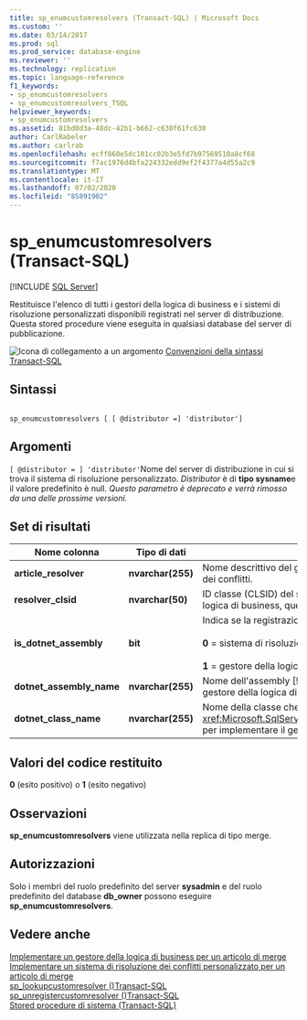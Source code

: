 ```yaml
---
title: sp_enumcustomresolvers (Transact-SQL) | Microsoft Docs
ms.custom: ''
ms.date: 03/14/2017
ms.prod: sql
ms.prod_service: database-engine
ms.reviewer: ''
ms.technology: replication
ms.topic: language-reference
f1_keywords:
- sp_enumcustomresolvers
- sp_enumcustomresolvers_TSQL
helpviewer_keywords:
- sp_enumcustomresolvers
ms.assetid: 81bd0d3a-48dc-42b1-b662-c630f61fc630
author: CarlRabeler
ms.author: carlrab
ms.openlocfilehash: ecff860e5dc101cc02b3e5fd7b97569510a8cf68
ms.sourcegitcommit: f7ac1976d4bfa224332edd9ef2f4377a4d55a2c9
ms.translationtype: MT
ms.contentlocale: it-IT
ms.lasthandoff: 07/02/2020
ms.locfileid: "85891902"
---
```

# <a name="sp_enumcustomresolvers-transact-sql"></a>sp_enumcustomresolvers (Transact-SQL)
[!INCLUDE [SQL Server](../../includes/applies-to-version/sqlserver.md)]

  Restituisce l'elenco di tutti i gestori della logica di business e i sistemi di risoluzione personalizzati disponibili registrati nel server di distribuzione. Questa stored procedure viene eseguita in qualsiasi database del server di pubblicazione.  
  
 ![Icona di collegamento a un argomento](../../database-engine/configure-windows/media/topic-link.gif "Icona di collegamento a un argomento") [Convenzioni della sintassi Transact-SQL](../../t-sql/language-elements/transact-sql-syntax-conventions-transact-sql.md)  
  
## <a name="syntax"></a>Sintassi  
  
```  
  
sp_enumcustomresolvers [ [ @distributor =] 'distributor']  
```  
  
## <a name="arguments"></a>Argomenti  
`[ @distributor = ] 'distributor'`Nome del server di distribuzione in cui si trova il sistema di risoluzione personalizzato. *Distributor* è di **tipo sysname**e il valore predefinito è null. *Questo parametro è deprecato e verrà rimosso da una delle prossime versioni.*  
  
## <a name="result-sets"></a>Set di risultati  
  
|Nome colonna|Tipo di dati|Descrizione|  
|-----------------|---------------|-----------------|  
|**article_resolver**|**nvarchar(255)**|Nome descrittivo del gestore della logica di business o del sistema di risoluzione dei conflitti.|  
|**resolver_clsid**|**nvarchar(50)**|ID classe (CLSID) del sistema di risoluzione basato su COM. Per un gestore della logica di business, questa colonna restituisce un valore di CLSID pari a zero.|  
|**is_dotnet_assembly**|**bit**|Indica se la registrazione viene eseguita per un gestore della logica di business.<br /><br /> **0** = sistema di risoluzione dei conflitti basato su com<br /><br /> **1** = gestore della logica di business|  
|**dotnet_assembly_name**|**nvarchar(255)**|Nome dell'assembly [!INCLUDE[msCoName](../../includes/msconame-md.md)] .NET Framework che implementa il gestore della logica di business.|  
|**dotnet_class_name**|**nvarchar(255)**|Nome della classe che sostituisce <xref:Microsoft.SqlServer.Replication.BusinessLogicSupport.BusinessLogicModule> per implementare il gestore della logica di business.|  
  
## <a name="return-code-values"></a>Valori del codice restituito  
 **0** (esito positivo) o **1** (esito negativo)  
  
## <a name="remarks"></a>Osservazioni  
 **sp_enumcustomresolvers** viene utilizzata nella replica di tipo merge.  
  
## <a name="permissions"></a>Autorizzazioni  
 Solo i membri del ruolo predefinito del server **sysadmin** e del ruolo predefinito del database **db_owner** possono eseguire **sp_enumcustomresolvers**.  
  
## <a name="see-also"></a>Vedere anche  
 [Implementare un gestore della logica di business per un articolo di merge](../../relational-databases/replication/implement-a-business-logic-handler-for-a-merge-article.md)   
 [Implementare un sistema di risoluzione dei conflitti personalizzato per un articolo di merge](../../relational-databases/replication/implement-a-custom-conflict-resolver-for-a-merge-article.md)   
 [sp_lookupcustomresolver &#40;&#41;Transact-SQL](../../relational-databases/system-stored-procedures/sp-lookupcustomresolver-transact-sql.md)   
 [sp_unregistercustomresolver &#40;&#41;Transact-SQL](../../relational-databases/system-stored-procedures/sp-unregistercustomresolver-transact-sql.md)   
 [Stored procedure di sistema &#40;Transact-SQL&#41;](../../relational-databases/system-stored-procedures/system-stored-procedures-transact-sql.md)  
  
  

